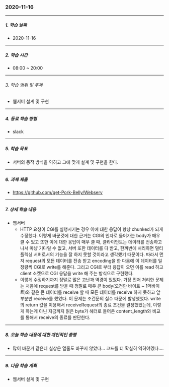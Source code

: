 ### 2020-11-16

-----
##### 1. 학습 날짜
- 2020-11-16

-----
##### 2. 학습 시간
- 08:00 ~ 20:00

-----
###### 3. 학습 범위 및 주제
- 웹서버 설계 및 구현

-----
##### 4. 동료 학습 방법
- slack

-----
##### 5. 학습 목표
- 서버의 동작 방식을 익히고 그에 맞게 설계 및 구현을 한다.

-----
##### 6. 과제 제출
- https://github.com/get-Pork-Belly/Webserv

-----
##### 7. 상세 학습 내용

- 웹서버
    - HTTP 요청이 CGI를 실행시키는 경우 이에 대한 응답이 항상 chunked가 되게 수정했다. 이렇게 바꾼것에 대한 근거는 CGI의 인자로 들어가는 body가 매우 클 수 있고 또한 이에 대한 응답이 매우 클 때, 클라이언트는 데이터를 전송하고 나서 마냥 기다릴 수 없고, 서버 또한 데이터를 다 받고, 한꺼번에 처리하면 멀티플렉싱 서버로서의 기능을 잘 하지 못할 것이라고 생각했기 때문이다. 따라서 먼저 request의 모든 데이터를 전송 받고 encoding을 한 다음에 이 데이터를 일정량씩 CGI로 write를 해준다. 그리고 CGI로 부터 응답이 오면 이를 read 하고 client 소켓으로 CGI 응답을 write 해 주는 방식으로 구현했다.
    - 이렇게 수정하기까지 정말로 많은 고난과 역경이 있었다. 가장 먼저 처리한 문제는 처음에 request를 받을 때 정말로 매우 큰 body(오천만 바이트 ~ 1억바이트)와 같은 큰 데이터를 receive 할 때 모든 데이터를 receive 하지 못하고 앞부분만 receive를 했었다. 이 문제는 조건문의 실수 때문에 발생했었다. write의 return 값을 이용해서 receiveRequest의 종료 조건을 결정했었는데, 이렇게 하는게 아닌 지금까지 읽은 byte가 헤더로 들어온 content_length와 비교를 통해서 receive의 종료를 판단한다.

 -----
##### 8. 오늘 학습 내용에 대한 개인적인 총평
- 많이 바꾼거 같은데 실상은 열줄도 바꾸지 않았다... 코드를 더 확실히 익혀야겠다....

-----

##### 9. 다음 학습 계획

- 웹서버 설계 및 구현
